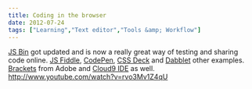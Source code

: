 ```yaml
---
title: Coding in the browser
date: 2012-07-24
tags: ["Learning","Text editor","Tools &amp; Workflow"]
---
```


[JS Bin](http://jsbin.com/) got updated and is now a really great way of testing and sharing code online. [JS Fiddle](http://jsfiddle.net), [CodePen](http://codepen.io), [CSS Deck](http://cssdeck.com) and [Dabblet](http://dabblet.com/) other examples. [Brackets](http://brackets.io/) from Adobe and [Cloud9 IDE](https://c9.io/) as well. http://www.youtube.com/watch?v=rvo3Mv1Z4qU
